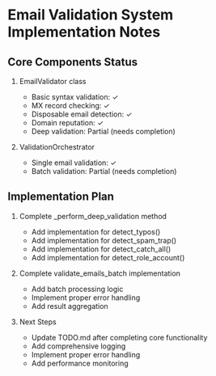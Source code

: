 # Email Validation System Implementation Notes

## Core Components Status
1. EmailValidator class
   - Basic syntax validation: ✓
   - MX record checking: ✓
   - Disposable email detection: ✓
   - Domain reputation: ✓
   - Deep validation: Partial (needs completion)

2. ValidationOrchestrator
   - Single email validation: ✓
   - Batch validation: Partial (needs completion)

## Implementation Plan
1. Complete _perform_deep_validation method
   - Add implementation for detect_typos()
   - Add implementation for detect_spam_trap()
   - Add implementation for detect_catch_all()
   - Add implementation for detect_role_account()

2. Complete validate_emails_batch implementation
   - Add batch processing logic
   - Implement proper error handling
   - Add result aggregation

3. Next Steps
   - Update TODO.md after completing core functionality
   - Add comprehensive logging
   - Implement proper error handling
   - Add performance monitoring